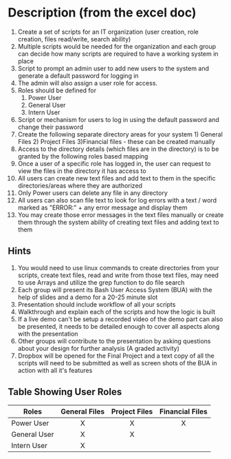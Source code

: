 # Description (from the excel doc)

1. Create a set of scripts for an IT organization (user creation, role creation, files read/write, search ability)
2. Multiple scripts would be needed for the organization and each group can decide how many scripts are required to have a working system in place
3. Script to prompt an admin user to add new users to the system and generate a default password for logging in
4. The admin will also assign a user role for access.
5. Roles should be defined for
	1. Power User
	2. General User
	3. Intern User
6. Script or mechanism for users to log in using the default password and change their password
7. Create the following separate directory areas for your system 1) General Files 2) Project Files 3)Financial files - these can be created manually
8. Access to the directory details (which files are in the directory) is to be granted by the following roles based mapping
9. Once a user of a specific role has logged in, the user can request to view the files in the directory it has access to
10. All users can create new text files and add text to them in the specific directories/areas where they are authorized
11. Only Power users can delete any file in any directory
12. All users can also scan file text to look for log errors with a text / word marked as "ERROR:" + any error message and display them
13. You may create those error messages in the text files manually or create them through the system ability of creating text files and adding text to them

## Hints

1. You would need to use linux commands to create directories from your scripts, create text files, read and write from those text files, may need to use Arrays and utilize the grep function to do file search
2. Each group will present its Bash User Access System (BUA) with the help of slides and a demo for a 20-25 minute slot
3. Presentation should include workflow of all your scripts
4. Walkthrough and explain each of the scripts and how the logic is built
5. If a live demo can't be setup a recorded video of the demo part can also be presented, it needs to be detailed enough to cover all aspects along with the presentation
6. Other groups will contribute to the presentation by asking questions about your design for further analysis (A graded activity)
7. Dropbox will be opened for the Final Project and a text copy of all the scripts will need to be submitted as well as screen shots of the BUA in action with all it's features

## Table Showing User Roles

| Roles        | General Files | Project Files | Financial Files |
|--------------|:-------------:|:-------------:|:---------------:|
| Power User   |       X       |       X       |        X        |
| General User |       X       |       X       |                 |
| Intern User  |       X       |               |                 |